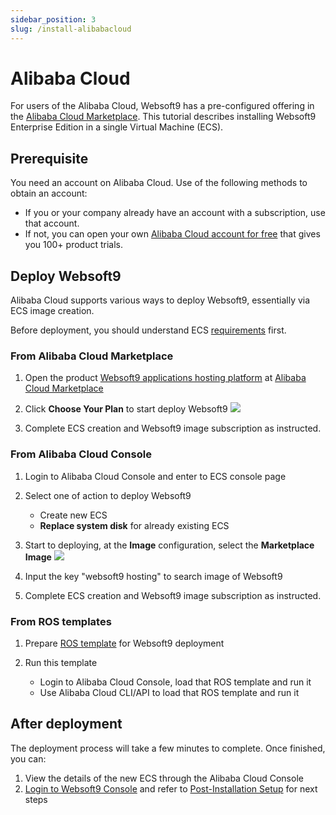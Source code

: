 ```yaml
---
sidebar_position: 3
slug: /install-alibabacloud
---
```


# Alibaba Cloud

For users of the Alibaba Cloud, Websoft9 has a pre-configured offering in the [Alibaba Cloud Marketplace](https://marketplace.alibabacloud.com/products/201072001/sgcmjj00034378.html). This tutorial describes installing Websoft9 Enterprise Edition in a single Virtual Machine (ECS).   

## Prerequisite

You need an account on Alibaba Cloud. Use of the following methods to obtain an account:

- If you or your company already have an account with a subscription, use that account. 
- If not, you can open your own [Alibaba Cloud account for free](https://free.aliyun.com) that gives you 100+ product trials. 

## Deploy Websoft9

Alibaba Cloud supports various ways to deploy Websoft9, essentially via ECS image creation. 

Before deployment, you should understand ECS [requirements](./install-requirements#server) first.   

### From Alibaba Cloud Marketplace

1. Open the product [Websoft9 applications hosting platform](https://marketplace.alibabacloud.com/products/201072001/sgcmjj00034378.html) at [Alibaba Cloud Marketplace](https://shop658hlt17.market.aliyun.com)

2. Click **Choose Your Plan** to start deploy Websoft9
   ![](./assets/alibabacloud-websoft9-choose.png)

3. Complete ECS creation and Websoft9 image subscription as instructed.

### From Alibaba Cloud Console

1. Login to Alibaba Cloud Console and enter to ECS console page

2. Select one of action to deploy Websoft9

   - Create new ECS
   - **Replace system disk** for already existing ECS

3. Start to deploying, at the **Image** configuration, select the **Marketplace Image**
   ![](./assets/aliyun-images-1-websoft9.png)

4. Input the key "websoft9 hosting" to search image of Websoft9

5. Complete ECS creation and Websoft9 image subscription as instructed.

### From ROS templates

1. Prepare [ROS template](https://www.alibabacloud.com/en/product/ros) for Websoft9 deployment

2. Run this template

   - Login to Alibaba Cloud Console, load that ROS template and run it
   - Use Alibaba Cloud CLI/API to load that ROS template and run it

## After deployment

The deployment process will take a few minutes to complete. Once finished, you can:

1. View the details of the new ECS through the Alibaba Cloud Console
2. [Login to Websoft9 Console](./login-console) and refer to [Post-Installation Setup](./install-setup) for next steps